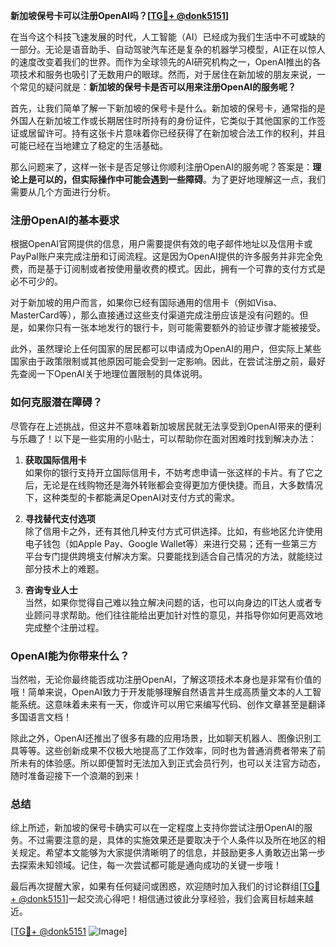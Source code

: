 **新加坡保号卡可以注册OpenAI吗？[[TG💪+ @donk5151](https://t.me/s/donk5151)]**

在当今这个科技飞速发展的时代，人工智能（AI）已经成为我们生活中不可或缺的一部分。无论是语音助手、自动驾驶汽车还是复杂的机器学习模型，AI正在以惊人的速度改变着我们的世界。而作为全球领先的AI研究机构之一，OpenAI推出的各项技术和服务也吸引了无数用户的眼球。然而，对于居住在新加坡的朋友来说，一个常见的疑问就是：**新加坡的保号卡是否可以用来注册OpenAI的服务呢？**

首先，让我们简单了解一下新加坡的保号卡是什么。新加坡的保号卡，通常指的是外国人在新加坡工作或长期居住时所持有的身份证件，它类似于其他国家的工作签证或居留许可。持有这张卡片意味着你已经获得了在新加坡合法工作的权利，并且可能已经在当地建立了稳定的生活基础。

那么问题来了，这样一张卡是否足够让你顺利注册OpenAI的服务呢？答案是：**理论上是可以的，但实际操作中可能会遇到一些障碍**。为了更好地理解这一点，我们需要从几个方面进行分析。

### 注册OpenAI的基本要求

根据OpenAI官网提供的信息，用户需要提供有效的电子邮件地址以及信用卡或PayPal账户来完成注册和订阅流程。这是因为OpenAI提供的许多服务并非完全免费，而是基于订阅制或者按使用量收费的模式。因此，拥有一个可靠的支付方式是必不可少的。

对于新加坡的用户而言，如果你已经有国际通用的信用卡（例如Visa、MasterCard等），那么直接通过这些支付渠道完成注册应该是没有问题的。但是，如果你只有一张本地发行的银行卡，则可能需要额外的验证步骤才能被接受。

此外，虽然理论上任何国家的居民都可以申请成为OpenAI的用户，但实际上某些国家由于政策限制或其他原因可能会受到一定影响。因此，在尝试注册之前，最好先查阅一下OpenAI关于地理位置限制的具体说明。

### 如何克服潜在障碍？

尽管存在上述挑战，但这并不意味着新加坡居民就无法享受到OpenAI带来的便利与乐趣了！以下是一些实用的小贴士，可以帮助你在面对困难时找到解决办法：

1. **获取国际信用卡**  
   如果你的银行支持开立国际信用卡，不妨考虑申请一张这样的卡片。有了它之后，无论是在线购物还是海外转账都会变得更加方便快捷。而且，大多数情况下，这种类型的卡都能满足OpenAI对支付方式的需求。

2. **寻找替代支付选项**  
   除了信用卡之外，还有其他几种支付方式可供选择。比如，有些地区允许使用电子钱包（如Apple Pay、Google Wallet等）来进行交易；还有一些第三方平台专门提供跨境支付解决方案。只要能找到适合自己情况的方法，就能绕过部分技术上的难题。

3. **咨询专业人士**  
   当然，如果你觉得自己难以独立解决问题的话，也可以向身边的IT达人或者专业顾问寻求帮助。他们往往能给出更加针对性的意见，并指导你如何更高效地完成整个注册过程。

### OpenAI能为你带来什么？

当然啦，无论你最终能否成功注册OpenAI，了解这项技术本身也是非常有价值的哦！简单来说，OpenAI致力于开发能够理解自然语言并生成高质量文本的人工智能系统。这意味着未来有一天，你或许可以用它来编写代码、创作文章甚至是翻译多国语言文档！

除此之外，OpenAI还推出了很多有趣的应用场景，比如聊天机器人、图像识别工具等等。这些创新成果不仅极大地提高了工作效率，同时也为普通消费者带来了前所未有的体验感。所以即便暂时无法加入到正式会员行列，也可以关注官方动态，随时准备迎接下一个浪潮的到来！

### 总结

综上所述，新加坡的保号卡确实可以在一定程度上支持你尝试注册OpenAI的服务。不过需要注意的是，具体的实施效果还是要取决于个人条件以及所在地区的相关规定。希望本文能够为大家提供清晰明了的信息，并鼓励更多人勇敢迈出第一步去探索未知领域。记住，每一次尝试都可能是通向成功的关键一步哦！

最后再次提醒大家，如果有任何疑问或困惑，欢迎随时加入我们的讨论群组[[TG💪+ @donk5151](https://t.me/s/donk5151)]一起交流心得吧！相信通过彼此分享经验，我们会离目标越来越近。

[[TG💪+ @donk5151](https://t.me/s/donk5151) ![Image](https://i.postimg.cc/rwNCRYN7/Snipaste-2025-04-30-17-27-05.png)]